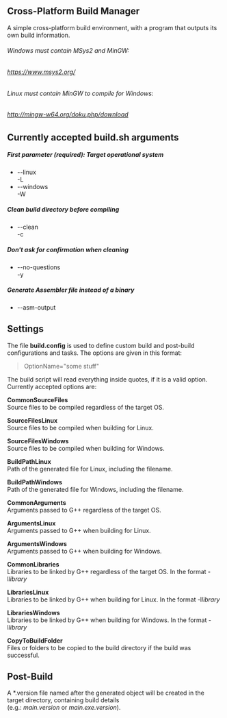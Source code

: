 ## Cross-Platform Build Manager
A simple cross-platform build environment, with a program that outputs its own build information.

###### Windows must contain MSys2 and MinGW:
###### https://www.msys2.org/

###### Linux must contain MinGW to compile for Windows:
###### http://mingw-w64.org/doku.php/download

## Currently accepted build.sh arguments
##### First parameter (required):  Target operational system
- --linux  
  -L
- --windows  
  -W

##### Clean build directory before compiling
- --clean  
  -c

##### Don't ask for confirmation when cleaning
- --no-questions  
  -y

##### Generate Assembler file instead of a binary
- --asm-output

## Settings
The file **build.config** is used to define custom build and post-build configurations and tasks. The options are given in this format:
> OptionName="some stuff"

The build script will read everything inside quotes, if it is a valid option.
Currently accepted options are:

**CommonSourceFiles**  
Source files to be compiled regardless of the target OS.

**SourceFilesLinux**  
Source files to be compiled when building for Linux.

**SourceFilesWindows**  
Source files to be compiled when building for Windows.

**BuildPathLinux**  
Path of the generated file for Linux, including the filename.

**BuildPathWindows**  
Path of the generated file for Windows, including the filename.

**CommonArguments**  
Arguments passed to G++ regardless of the target OS.

**ArgumentsLinux**  
Arguments passed to G++ when building for Linux.

**ArgumentsWindows**  
Arguments passed to G++ when building for Windows.

**CommonLibraries**  
Libraries to be linked by G++ regardless of the target OS. In the format -l*library*

**LibrariesLinux**  
Libraries to be linked by G++ when building for Linux. In the format -l*library*

**LibrariesWindows**  
Libraries to be linked by G++ when building for Windows. In the format -l*library*

**CopyToBuildFolder**  
Files or folders to be copied to the build directory if the build was successful.

## Post-Build
A \*.version file named after the generated object will be created in the target directory, containing build details  
(e.g.: *main.version* or *main.exe.version*).
